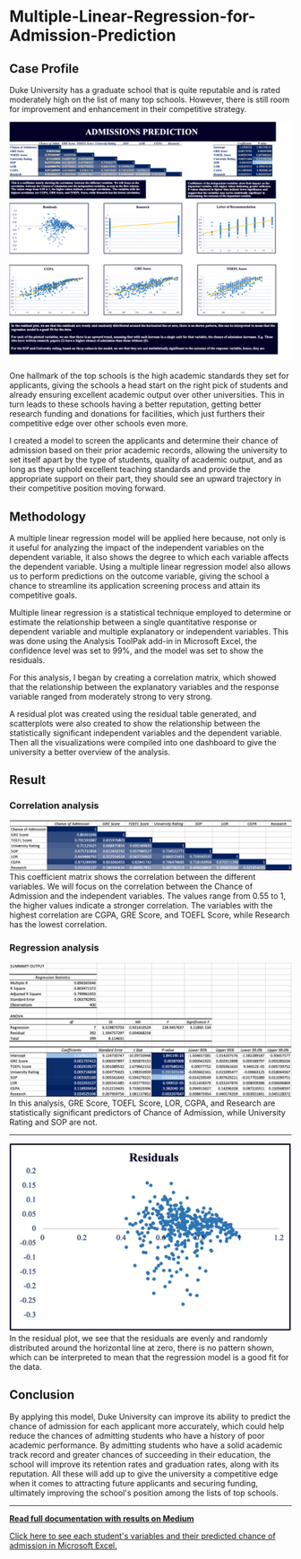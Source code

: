 # Multiple-Linear-Regression-for-Admission-Prediction

## Case Profile
Duke University has a graduate school that is quite reputable and is rated moderately high on the list of many top schools. However, there is still room for improvement and enhancement in their competitive strategy.

![](https://github.com/imanjokko/Multiple-Linear-Regression-for-Admission-Prediction/blob/main/admissions.png)

One hallmark of the top schools is the high academic standards they set for applicants, giving the schools a head start on the right pick of students and already ensuring excellent academic output over other universities. This in turn leads to these schools having a better reputation, getting better research funding and donations for facilities, which just furthers their competitive edge over other schools even more.

I created a model to screen the applicants and determine their chance of admission based on their prior academic records, allowing the university to set itself apart by the type of students, quality of academic output, and as long as they uphold excellent teaching standards and provide the appropriate support on their part, they should see an upward trajectory in their competitive position moving forward.

## Methodology
A multiple linear regression model will be applied here because, not only is it useful for analyzing the impact of the independent variables on the dependent variable, it also shows the degree to which each variable affects the dependent variable. Using a multiple linear regression model also allows us to perform predictions on the outcome variable, giving the school a chance to streamline its application screening process and attain its competitive goals.

Multiple linear regression is a statistical technique employed to determine or estimate the relationship between a single quantitative response or dependent variable and multiple explanatory or independent variables. This was done using the Analysis ToolPak add-in in Microsoft Excel, the confidence level was set to 99%, and the model was set to show the residuals.

For this analysis, I began by creating a correlation matrix, which showed that the relationship between the explanatory variables and the response variable ranged from moderately strong to very strong. 

A residual plot was created using the residual table generated, and scatterplots were also created to show the relationship between the statistically significant independent variables and the dependent variable. Then all the visualizations were compiled into one dashboard to give the university a better overview of the analysis.

## Result
### Correlation analysis
![](https://github.com/imanjokko/Multiple-Linear-Regression-for-Admission-Prediction/blob/main/correlation%20matrix.png)
This coefficient matrix shows the correlation between the different variables. We will focus on the correlation between the Chance of Admission and the independent variables. The values range from 0.55 to 1, the higher values indicate a stronger correlation. The variables with the highest correlation are CGPA, GRE Score, and TOEFL Score, while Research has the lowest correlation.

### Regression analysis
![](https://github.com/imanjokko/Multiple-Linear-Regression-for-Admission-Prediction/blob/main/summary%20output.png)
In this analysis, GRE Score, TOEFL Score, LOR, CGPA, and Research are statistically significant predictors of Chance of Admission, while University Rating and SOP are not.

---

![](https://github.com/imanjokko/Multiple-Linear-Regression-for-Admission-Prediction/blob/main/Residual%20plot.jpeg)
In the residual plot, we see that the residuals are evenly and randomly distributed around the horizontal line at zero, there is no pattern shown, which can be interpreted to mean that the regression model is a good fit for the data.


## Conclusion
By applying this model, Duke University can improve its ability to predict the chance of admission for each applicant more accurately, which could help reduce the chances of admitting students who have a history of poor academic performance. By admitting students who have a solid academic track record and greater chances of succeeding in their education, the school will improve its retention rates and graduation rates, along with its reputation. All these will add up to give the university a competitive edge when it comes to attracting future applicants and securing funding, ultimately improving the school's position among the lists of top schools.

--- 

**[Read full documentation with results on Medium](https://medium.com/@imanjokko/linear-regression-for-admission-prediction-a-competitive-strategy-case-study-ca4d1e9ed071)**

[Click here to see each student's variables and their predicted chance of admission in Microsoft Excel.](https://1drv.ms/x/s!AktrPK7pllqDgSEpronHdqlMbpsV)

